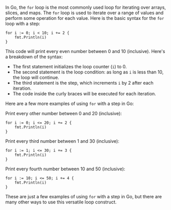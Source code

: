In Go, the `for` loop is the most commonly used loop for iterating over arrays, slices, and maps. The `for` loop is used to iterate over a range of values and perform some operation for each value. Here is the basic syntax for the `for` loop with a step:

```
for i := 0; i < 10; i += 2 {
	fmt.Println(i)
}
```

This code will print every even number between 0 and 10 (inclusive). Here's a breakdown of the syntax:

- The first statement initializes the loop counter (`i`) to 0.
- The second statement is the loop condition: as long as `i` is less than 10, the loop will continue.
- The third statement is the step, which increments `i` by 2 after each iteration.
- The code inside the curly braces will be executed for each iteration.

Here are a few more examples of using `for` with a step in Go:

Print every other number between 0 and 20 (inclusive):

```
for i := 0; i <= 20; i += 2 {
	fmt.Println(i)
}
```

Print every third number between 1 and 30 (inclusive):

```
for i := 1; i <= 30; i += 3 {
	fmt.Println(i)
}
```

Print every fourth number between 10 and 50 (inclusive):

```
for i := 10; i <= 50; i += 4 {
	fmt.Println(i)
}
``` 

These are just a few examples of using `for` with a step in Go, but there are many other ways to use this versatile loop construct.